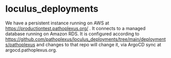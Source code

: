 # loculus_deployments

We have a persistent instance running on AWS at https://productiontest.pathoplexus.org/ . It connects to a managed database running on Amazon RDS. It is configured according to https://github.com/pathoplexus/loculus_deployments/tree/main/deployments/pathoplexus and changes to that repo will change it, via ArgoCD sync at argocd.pathoplexus.org.

